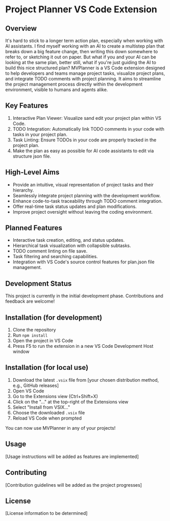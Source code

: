 # Project Planner VS Code Extension

## Overview
It's hard to stick to a longer term action plan, especially when working with AI assistants.
I find myself working with an AI to create a multistep plan that breaks down a big feature change, then writing this down somewhere to refer to, or sketching it out on paper. But what if you and your AI can be looking at the same plan, better still, what if you're just guiding the AI to build this nice structured plan?
MVPlanner is a VS Code extension designed to help developers and teams manage project tasks, visualize project plans, and integrate TODO comments with project planning. It aims to streamline the project management process directly within the development environment, visible to humans and agents alike.

## Key Features
1. Interactive Plan Viewer: Visualize sand edit your project plan within VS Code.
2. TODO Integration: Automatically link TODO comments in your code with tasks in your project plan.
3. Task Linting: Ensure TODOs in your code are properly tracked in the project plan.
4. Make the plan as easy as possible for AI code assistants to edit via structure json file.

## High-Level Aims
- Provide an intuitive, visual representation of project tasks and their hierarchy.
- Seamlessly integrate project planning with the development workflow.
- Enhance code-to-task traceability through TODO comment integration.
- Offer real-time task status updates and plan modifications.
- Improve project oversight without leaving the coding environment.

## Planned Features
- Interactive task creation, editing, and status updates.
- Hierarchical task visualization with collapsible subtasks.
- TODO comment linting on file save.
- Task filtering and searching capabilities.
- Integration with VS Code's source control features for plan.json file management.

## Development Status
This project is currently in the initial development phase. Contributions and feedback are welcome!

## Installation (for development)
1. Clone the repository
2. Run `npm install`
3. Open the project in VS Code
4. Press F5 to run the extension in a new VS Code Development Host window

## Installation (for local use)

1. Download the latest `.vsix` file from [your chosen distribution method, e.g., GitHub releases]
2. Open VS Code
3. Go to the Extensions view (Ctrl+Shift+X)
4. Click on the "..." at the top-right of the Extensions view
5. Select "Install from VSIX..."
6. Choose the downloaded `.vsix` file
7. Reload VS Code when prompted

You can now use MVPlanner in any of your projects!

## Usage
[Usage instructions will be added as features are implemented]

## Contributing
[Contribution guidelines will be added as the project progresses]

## License
[License information to be determined]
